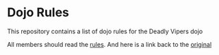 Dojo Rules
==========

This repository contains a list of dojo rules for the Deadly Vipers dojo

All members should read the [rules](). And here is a link back to the [original]("https://github.com/deadlyvipers")
